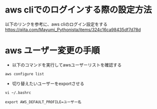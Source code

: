 # aws cliでのログインする際の設定方法
以下のリンクを参考に、aws cliのログイン設定をする
https://qiita.com/Mayumi_Pythonista/items/324c16ca98435df7d78d

# aws ユーザー変更の手順

- 以下のコマンドを実行してawsユーザーリストを確認する

```
aws configure list
```

- 切り替えたいユーザーをexportさせる

```
vi ~/.bashrc

export AWS_DEFAULT_PROFILE=ユーザー名
```